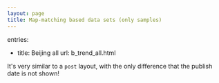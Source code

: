 ```yaml
---
layout: page
title: Map-matching based data sets (only samples)
---
```


entries:
  - title: Beijing all
    url: b_trend_all.html

It's very similar to a `post` layout, with the only difference that the publish date is not shown!
